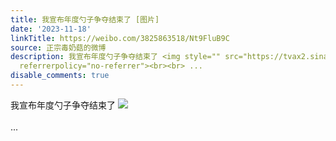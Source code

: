 ```yaml
---
title: 我宣布年度勺子争夺结束了 [图片]
date: '2023-11-18'
linkTitle: https://weibo.com/3825863518/Nt9FluB9C
source: 正宗毒奶菇的微博
description: 我宣布年度勺子争夺结束了 <img style="" src="https://tvax2.sinaimg.cn/large/e40a0b5ely1hjzertmtqsj20zo2564qp.jpg"
  referrerpolicy="no-referrer"><br><br> ...
disable_comments: true
---
```

我宣布年度勺子争夺结束了 <img style="" src="https://tvax2.sinaimg.cn/large/e40a0b5ely1hjzertmtqsj20zo2564qp.jpg" referrerpolicy="no-referrer"><br><br> ...